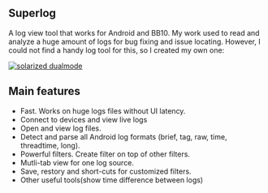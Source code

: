 ## Superlog
A log view tool that works for Android and BB10. My work used to read and analyze a huge amount of logs for bug fixing and issue locating. However, I could not find a handy log tool for this, so I created my own one:

[![solarized dualmode](https://github.com/wangfei1975/superlog/raw/master/screenshots/superlog.png)](#features)

## Main features
 * Fast. Works on huge logs files without UI latency. 
 * Connect to devices and view live logs
 * Open and view log files. 
 * Detect and parse all Android log formats (brief, tag, raw, time, threadtime, long).
 * Powerful filters. Create filter on top of other filters.
 * Mutli-tab view for one log source.
 * Save, restory and short-cuts for customized filters.
 * Other useful tools(show time difference between logs)

